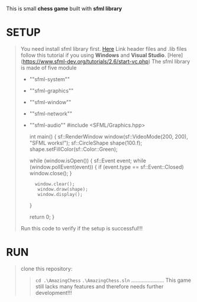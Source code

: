 This is small **chess game** built with **sfml library** 

# SETUP 

> You need install sfml library first. [Here](https://www.sfml-dev.org/download.php)
> Link header files and .lib files follow this tutorial if you using **Windows** and **Visual Studio**. [Here] (https://www.sfml-dev.org/tutorials/2.6/start-vc.php)
> The sfml library is made of five module
> - ""sfml-system""
> - ""sfml-graphics""
> - ""sfml-window""
> - ""sfml-network""
> - ""sfml-audio""
>    #include <SFML/Graphics.hpp>
>    
>    int main()
>    {
>      sf::RenderWindow window(sf::VideoMode(200, 200), "SFML works!");
>      sf::CircleShape shape(100.f);
>      shape.setFillColor(sf::Color::Green);
>  
>      while (window.isOpen())
>      {
>          sf::Event event;
>          while (window.pollEvent(event))
>          {
>              if (event.type == sf::Event::Closed)
>                 window.close();
>          }
> 
>         window.clear();
>          window.draw(shape);
>          window.display();
>      }
>  
>      return 0;
>    }
>
> Run this code to verify if the setup is successful!!!



# RUN

> clone this repository:
> > `cd .\AmazingChess`
> > `.\AmazingChess.sln`
> ......................
> This game still lacks many features and therefore needs further development!!!
